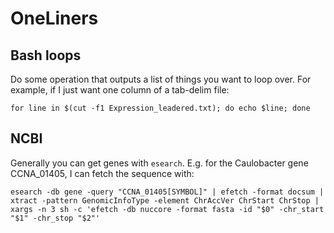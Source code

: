 # OneLiners

## Bash loops
Do some operation that outputs a list of things you want to loop over. For example, if I just want one column of a tab-delim file:
```
for line in $(cut -f1 Expression_leadered.txt); do echo $line; done
```

## NCBI
Generally you can get genes with `esearch`. E.g. for the Caulobacter gene CCNA_01405, I can fetch the sequence with:

```
esearch -db gene -query "CCNA_01405[SYMBOL]" | efetch -format docsum | xtract -pattern GenomicInfoType -element ChrAccVer ChrStart ChrStop | xargs -n 3 sh -c 'efetch -db nuccore -format fasta -id "$0" -chr_start "$1" -chr_stop "$2"'
```
